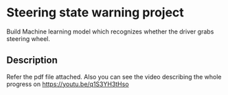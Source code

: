# Steering state warning project 
Build Machine learning model which recognizes whether the driver grabs steering wheel.


## Description
Refer the pdf file attached.
Also you can see the video describing the whole progress on https://youtu.be/q1S3YH3tHso
